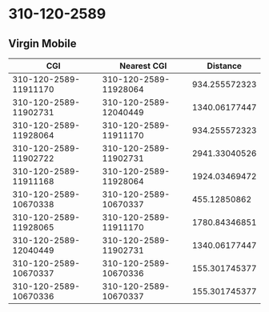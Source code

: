 # 310-120-2589
## Virgin Mobile


| CGI | Nearest CGI | Distance |
|-----|-------------|----------|
| 310-120-2589-11911170 | 310-120-2589-11928064 | 934.255572323 |
| 310-120-2589-11902731 | 310-120-2589-12040449 | 1340.06177447 |
| 310-120-2589-11928064 | 310-120-2589-11911170 | 934.255572323 |
| 310-120-2589-11902722 | 310-120-2589-11902731 | 2941.33040526 |
| 310-120-2589-11911168 | 310-120-2589-11928064 | 1924.03469472 |
| 310-120-2589-10670338 | 310-120-2589-10670337 | 455.12850862 |
| 310-120-2589-11928065 | 310-120-2589-11911170 | 1780.84346851 |
| 310-120-2589-12040449 | 310-120-2589-11902731 | 1340.06177447 |
| 310-120-2589-10670337 | 310-120-2589-10670336 | 155.301745377 |
| 310-120-2589-10670336 | 310-120-2589-10670337 | 155.301745377 |

